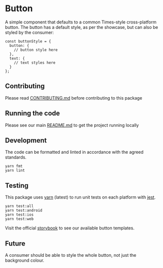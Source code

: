 # Button

A simple component that defaults to a common Times-style cross-platform button. The button has a default style, as per the showcase, but can also be styled by the consumer:

```
const buttonStyle = {
  button: {
    // button style here
  },
  text: {
    // text styles here
  }
};
```

## Contributing

Please read [CONTRIBUTING.md](./CONTRIBUTING.md) before contributing to this
package

## Running the code

Please see our main [README.md](../README.md) to get the project running locally

## Development

The code can be formatted and linted in accordance with the agreed standards.

```
yarn fmt
yarn lint
```

## Testing

This package uses [yarn](https://yarnpkg.com) (latest) to run unit tests on each
platform with [jest](https://facebook.github.io/jest/).

```
yarn test:all
yarn test:android
yarn test:ios
yarn test:web
```

Visit the official
[storybook](http://components.thetimes.co.uk/?knob-Size%20of%20ad%20placeholder%3A=default&knob-Button%20width%3A%20=200&knob-Button%20title%3A=submit&selectedKind=Primitives%2FButton&selectedStory=Button&full=0&addons=1&stories=1&panelRight=0&addonPanel=storybooks%2Fstorybook-addon-knobs)
to see our available button templates.

## Future

A consumer should be able to style the whole button, not just the background
colour.
